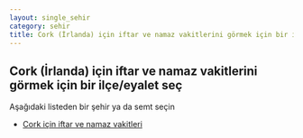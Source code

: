 ```yaml
---
layout: single_sehir
category: sehir
title: Cork (İrlanda) için iftar ve namaz vakitlerini görmek için bir ilçe/eyalet seç
---
```



## Cork (İrlanda) için iftar ve namaz vakitlerini görmek için bir ilçe/eyalet seç

Aşağıdaki listeden bir şehir ya da semt seçin


* [Cork için iftar ve namaz vakitleri](/iftar.html?sehir=Cork&ulke=İrlanda&state=Cork)
